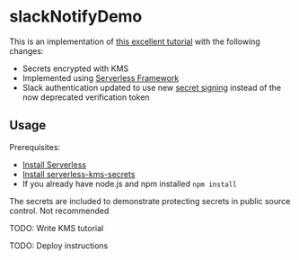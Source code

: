 # slackNotifyDemo

This is an implementation of [this excellent tutorial](https://aws.amazon.com/blogs/devops/use-slack-chatops-to-deploy-your-code-how-to-integrate-your-pipeline-in-aws-codepipeline-with-your-slack-channel/) with the following changes:

- Secrets encrypted with KMS
- Implemented using [Serverless Framework](https://serverless.com)
- Slack authentication updated to use new [secret signing](https://api.slack.com/docs/verifying-requests-from-slack) instead of the now deprecated verification token

## Usage

Prerequisites: 
- [Install Serverless](https://serverless.com/framework/docs/providers/aws/guide/installation/)
- [Install serverless-kms-secrets](https://github.com/nordcloud/serverless-kms-secrets)
- If you already have node.js and npm installed `npm install`

The secrets are included to demonstrate protecting secrets in public source control. Not recommended

TODO: Write KMS tutorial

TODO: Deploy instructions
